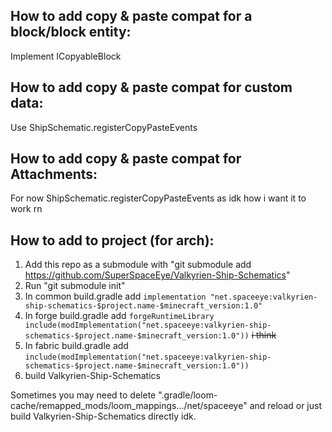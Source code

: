 ## How to add copy & paste compat for a block/block entity: 
Implement ICopyableBlock

## How to add copy & paste compat for custom data:
Use ShipSchematic.registerCopyPasteEvents

## How to add copy & paste compat for Attachments:
For now ShipSchematic.registerCopyPasteEvents as idk how i want it to work rn

## How to add to project (for arch):
1) Add this repo as a submodule with "git submodule add https://github.com/SuperSpaceEye/Valkyrien-Ship-Schematics"
2) Run "git submodule init"
3) In common build.gradle add ``` implementation "net.spaceeye:valkyrien-ship-schematics-$project.name-$minecraft_version:1.0" ```
4) In forge build.gradle add ``` forgeRuntimeLibrary include(modImplementation("net.spaceeye:valkyrien-ship-schematics-$project.name-$minecraft_version:1.0")) ``` ~~i think~~
5) In fabric build.gradle add ``` include(modImplementation("net.spaceeye:valkyrien-ship-schematics-$project.name-$minecraft_version:1.0")) ```
6) build Valkyrien-Ship-Schematics

Sometimes you may need to delete ".gradle/loom-cache/remapped_mods/loom_mappings.../net/spaceeye" and reload or just build Valkyrien-Ship-Schematics directly idk.